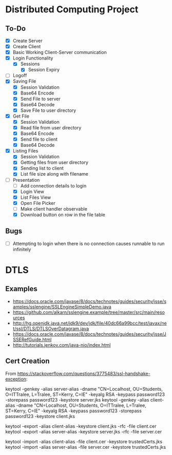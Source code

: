 # Distributed Computing Project

## To-Do

- [x] Create Server
- [x] Create Client
- [x] Basic Working Client-Server communication
- [X] Login Functionality
    - [X] Sessions
        - [X] Session Expiry
- [ ] Logoff
- [X] Saving File
    - [X] Session Validation
    - [X] Base64 Encode
    - [X] Send File to server
    - [X] Base64 Decode
    - [X] Save File to user directory
- [X] Get File
    - [X] Session Validation
    - [X] Read file from user directory
    - [X] Base64 Encode
    - [X] Send file to client
    - [X]  Base64 Decode
- [X] Listing Files
    - [X] Session Validation
    - [X] Getting files from user directory
    - [X] Sending list to client
    - [X] List file size along with filename
- [ ] Presentation
    - [ ] Add connection details to login
    - [X] Login View
    - [X] List Files View
    - [X] Open File Picker
    - [ ] Make client handler observable
    - [X] Download button on row in the file table

## Bugs

- [ ] Attempting to login when there is no connection causes runnable to run infinitely 

# DTLS

## Examples

- https://docs.oracle.com/javase/8/docs/technotes/guides/security/jsse/samples/sslengine/SSLEngineSimpleDemo.java
- https://github.com/alkarn/sslengine.example/tree/master/src/main/resources
- http://hg.openjdk.java.net/jdk9/dev/jdk/file/40dc66a99bcc/test/javax/net/ssl/DTLS/DTLSOverDatagram.java
- https://docs.oracle.com/javase/8/docs/technotes/guides/security/jsse/JSSERefGuide.html
- http://tutorials.jenkov.com/java-nio/index.html

## Cert Creation

From https://stackoverflow.com/questions/3775483/ssl-handshake-exception:

keytool -genkey -alias server-alias -dname "CN=Localhost, OU=Students, O=ITTralee, L=Tralee, ST=Kerry, C=IE" -keyalg RSA -keypass password123 -storepass password123 -keystore server.jks
keytool -genkey -alias client-alias -dname "CN=Localhost, OU=Students, O=ITTralee, L=Tralee, ST=Kerry, C=IE" -keyalg RSA -keypass password123 -storepass password123 -keystore client.jks

keytool -export -alias client-alias -keystore client.jks -rfc -file client.cer
keytool -export -alias server-alias -keystore server.jks -rfc -file server.cer

keytool -import -alias client-alias -file client.cer -keystore trustedCerts.jks
keytool -import -alias server-alias -file server.cer -keystore trustedCerts.jks